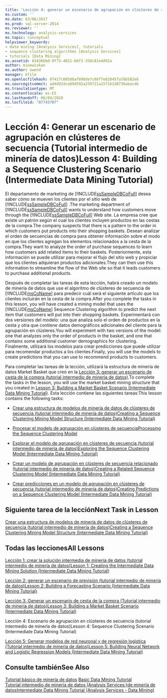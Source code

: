 ```yaml
---
title: 'Lección 4: generar un escenario de agrupación en clústeres de secuencia (tutorial intermedio de minería de datos) | Microsoft Docs'
ms.custom: ''
ms.date: 03/06/2017
ms.prod: sql-server-2014
ms.reviewer: ''
ms.technology: analysis-services
ms.topic: conceptual
helpviewer_keywords:
- data mining [Analysis Services], tutorials
- sequence clustering algorithms [Analysis Services]
- tutorials [Data Mining]
ms.assetid: 63436bbd-0f73-4012-b6f1-358c81e4d92a
author: minewiskan
ms.author: owend
manager: kfile
ms.openlocfilehash: 0f417c685d8af898de7c66ffe82045fa76b582e6
ms.sourcegitcommit: ad4d92dce894592a259721a1571b1d8736abacdb
ms.translationtype: MT
ms.contentlocale: es-ES
ms.lasthandoff: 08/04/2020
ms.locfileid: "87743707"
---
```

# <a name="lesson-4-building-a-sequence-clustering-scenario-intermediate-data-mining-tutorial"></a><span data-ttu-id="c3881-102">Lección 4: Generar un escenario de agrupación en clústeres de secuencia (Tutorial intermedio de minería de datos)</span><span class="sxs-lookup"><span data-stu-id="c3881-102">Lesson 4: Building a Sequence Clustering Scenario (Intermediate Data Mining Tutorial)</span></span>
  <span data-ttu-id="c3881-103">El departamento de marketing de [!INCLUDE[ssSampleDBCoFull](../includes/sssampledbcofull-md.md)] desea saber cómo se mueven los clientes por el sitio web de [!INCLUDE[ssSampleDBCoFull](../includes/sssampledbcofull-md.md)] .</span><span class="sxs-lookup"><span data-stu-id="c3881-103">The marketing department of [!INCLUDE[ssSampleDBCoFull](../includes/sssampledbcofull-md.md)] wants to understand how customers move through the [!INCLUDE[ssSampleDBCoFull](../includes/sssampledbcofull-md.md)] Web site.</span></span> <span data-ttu-id="c3881-104">La empresa cree que existe un patrón según el cual los clientes incluyen productos en las cestas de la compra.</span><span class="sxs-lookup"><span data-stu-id="c3881-104">The company suspects that there is a pattern to the order in which customers put products into their shopping baskets.</span></span> <span data-ttu-id="c3881-105">Desean analizar el orden de secuencias de compra para obtener información sobre el modo en que los clientes agregan los elementos relacionados a la cesta de la compra.</span><span class="sxs-lookup"><span data-stu-id="c3881-105">They want to analyze the order of purchase sequences to learn how customers add related items to their baskets.</span></span> <span data-ttu-id="c3881-106">Posteriormente, esta información se puede utilizar para mejorar el flujo del sitio web y propiciar que los clientes adquieran productos adicionales.</span><span class="sxs-lookup"><span data-stu-id="c3881-106">They can then use this information to streamline the flow of the Web site so that it leads customers to purchase additional products.</span></span>  
  
 <span data-ttu-id="c3881-107">Después de completar las tareas de esta lección, habrá creado un modelo de minería de datos que use el algoritmo de clústeres de secuencia de [!INCLUDE[msCoName](../includes/msconame-md.md)] para predecir cuál será el siguiente artículo que los clientes incluirán en la cesta de la compra.</span><span class="sxs-lookup"><span data-stu-id="c3881-107">After you complete the tasks in this lesson, you will have created a mining model that uses the [!INCLUDE[msCoName](../includes/msconame-md.md)] Sequence Clustering algorithm to predict the next item that customers will put into their shopping baskets.</span></span> <span data-ttu-id="c3881-108">Experimentará con dos versiones del modelo: una que analiza solo el orden de productos en la cesta y otra que contiene datos demográficos adicionales del cliente para la agrupación en clústeres.</span><span class="sxs-lookup"><span data-stu-id="c3881-108">You will experiment with two versions of the model: one that analyzes only the order of products in the basket, and one that contains some additional customer demographics for clustering.</span></span> <span data-ttu-id="c3881-109">Finalmente, utilizará los modelos para crear predicciones que puede utilizar para recomendar productos a los clientes.</span><span class="sxs-lookup"><span data-stu-id="c3881-109">Finally, you will use the models to create predictions that you can use to recommend products to customers.</span></span>  
  
 <span data-ttu-id="c3881-110">Para completar las tareas de la lección, utilizará la estructura de minería de datos Market Basket que creó en la [Lección 3: generar un escenario de cesta de la compra &#40;tutorial intermedio de minería de datos&#41;](../../2014/tutorials/lesson-3-building-a-market-basket-scenario-intermediate-data-mining-tutorial.md).</span><span class="sxs-lookup"><span data-stu-id="c3881-110">To complete the tasks in the lesson, you will use the market basket mining structure that you created in [Lesson 3: Building a Market Basket Scenario &#40;Intermediate Data Mining Tutorial&#41;](../../2014/tutorials/lesson-3-building-a-market-basket-scenario-intermediate-data-mining-tutorial.md).</span></span> <span data-ttu-id="c3881-111">Esta lección contiene las siguientes tareas:</span><span class="sxs-lookup"><span data-stu-id="c3881-111">This lesson contains the following tasks:</span></span>  
  
-   [<span data-ttu-id="c3881-112">Crear una estructura de modelos de minería de datos de clústeres de secuencia &#40;tutorial intermedio de minería de datos&#41;</span><span class="sxs-lookup"><span data-stu-id="c3881-112">Creating a Sequence Clustering Mining Model Structure &#40;Intermediate Data Mining Tutorial&#41;</span></span>](../../2014/tutorials/create-sequence-clustering-mining-model-intermediate-data-mining.md)  
  
-   [<span data-ttu-id="c3881-113">Procesar el modelo de agrupación en clústeres de secuencia</span><span class="sxs-lookup"><span data-stu-id="c3881-113">Processing the Sequence Clustering Model</span></span>](../../2014/tutorials/processing-the-sequence-clustering-model.md)  
  
-   [<span data-ttu-id="c3881-114">Explorar el modelo de agrupación en clústeres de secuencia &#40;tutorial intermedio de minería de datos&#41;</span><span class="sxs-lookup"><span data-stu-id="c3881-114">Exploring the Sequence Clustering Model &#40;Intermediate Data Mining Tutorial&#41;</span></span>](../../2014/tutorials/exploring-the-sequence-clustering-model-intermediate-data-mining-tutorial.md)  
  
-   [<span data-ttu-id="c3881-115">Crear un modelo de agrupación en clústeres de secuencia relacionado &#40;tutorial intermedio de minería de datos&#41;</span><span class="sxs-lookup"><span data-stu-id="c3881-115">Creating a Related Sequence Clustering Model &#40;Intermediate Data Mining Tutorial&#41;</span></span>](../../2014/tutorials/creating-a-related-sequence-clustering-model-intermediate-data-mining-tutorial.md)  
  
-   [<span data-ttu-id="c3881-116">Crear predicciones en un modelo de agrupación en clústeres de secuencia &#40;tutorial intermedio de minería de datos&#41;</span><span class="sxs-lookup"><span data-stu-id="c3881-116">Creating Predictions on a Sequence Clustering Model &#40;Intermediate Data Mining Tutorial&#41;</span></span>](../../2014/tutorials/create-predictions-on-model-intermediate-data-mining-tutorial.md)  
  
## <a name="next-task-in-lesson"></a><span data-ttu-id="c3881-117">Siguiente tarea de la lección</span><span class="sxs-lookup"><span data-stu-id="c3881-117">Next Task in Lesson</span></span>  
 [<span data-ttu-id="c3881-118">Crear una estructura de modelos de minería de datos de clústeres de secuencia &#40;tutorial intermedio de minería de datos&#41;</span><span class="sxs-lookup"><span data-stu-id="c3881-118">Creating a Sequence Clustering Mining Model Structure &#40;Intermediate Data Mining Tutorial&#41;</span></span>](../../2014/tutorials/create-sequence-clustering-mining-model-intermediate-data-mining.md)  
  
## <a name="all-lessons"></a><span data-ttu-id="c3881-119">Todas las lecciones</span><span class="sxs-lookup"><span data-stu-id="c3881-119">All Lessons</span></span>  
 [<span data-ttu-id="c3881-120">Lección 1: crear la solución intermedia de minería de datos &#40;tutorial intermedio de minería de datos&#41;</span><span class="sxs-lookup"><span data-stu-id="c3881-120">Lesson 1: Creating the Intermediate Data Mining Solution &#40;Intermediate Data Mining Tutorial&#41;</span></span>](../../2014/tutorials/lesson-1-create-solution-intermediate-data-mining-tutorial.md)  
  
 [<span data-ttu-id="c3881-121">Lección 2: generar un escenario de previsión &#40;tutorial intermedio de minería de datos&#41;</span><span class="sxs-lookup"><span data-stu-id="c3881-121">Lesson 2: Building a Forecasting Scenario &#40;Intermediate Data Mining Tutorial&#41;</span></span>](../../2014/tutorials/lesson-2-building-a-forecasting-scenario-intermediate-data-mining-tutorial.md)  
  
 [<span data-ttu-id="c3881-122">Lección 3: Generar un escenario de cesta de la compra &#40;Tutorial intermedio de minería de datos&#41;</span><span class="sxs-lookup"><span data-stu-id="c3881-122">Lesson 3: Building a Market Basket Scenario &#40;Intermediate Data Mining Tutorial&#41;</span></span>](../../2014/tutorials/lesson-3-building-a-market-basket-scenario-intermediate-data-mining-tutorial.md)  
  
 <span data-ttu-id="c3881-123">Lección 4: Escenario de agrupación en clústeres de secuencia (tutorial intermedio de minería de datos)</span><span class="sxs-lookup"><span data-stu-id="c3881-123">Lesson 4: Sequence Clustering Scenario (Intermediate Data Mining Tutorial)</span></span>  
  
 [<span data-ttu-id="c3881-124">Lección 5: Generar modelos de red neuronal y de regresión logística &#40;Tutorial intermedio de minería de datos&#41;</span><span class="sxs-lookup"><span data-stu-id="c3881-124">Lesson 5: Building Neural Network and Logistic Regression Models &#40;Intermediate Data Mining Tutorial&#41;</span></span>](../../2014/tutorials/lesson-5-build-models-intermediate-data-mining-tutorial.md)  
  
## <a name="see-also"></a><span data-ttu-id="c3881-125">Consulte también</span><span class="sxs-lookup"><span data-stu-id="c3881-125">See Also</span></span>  
 <span data-ttu-id="c3881-126">[Tutorial básico de minería de datos](../../2014/tutorials/basic-data-mining-tutorial.md) </span><span class="sxs-lookup"><span data-stu-id="c3881-126">[Basic Data Mining Tutorial](../../2014/tutorials/basic-data-mining-tutorial.md) </span></span>  
 [<span data-ttu-id="c3881-127">Tutorial intermedio de minería de datos &#40;Analysis Services:&#41;de minería de datos</span><span class="sxs-lookup"><span data-stu-id="c3881-127">Intermediate Data Mining Tutorial &#40;Analysis Services - Data Mining&#41;</span></span>](../../2014/tutorials/intermediate-data-mining-tutorial-analysis-services-data-mining.md)  
  
  
